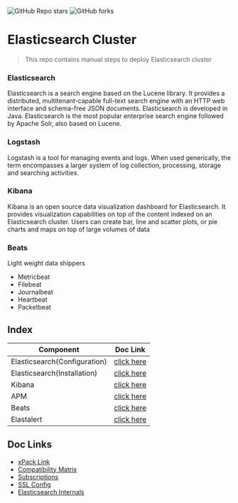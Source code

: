 ![GitHub Repo stars](https://img.shields.io/github/stars/veerendra2/elasticsearch-deploy-notes?style=plastic) ![GitHub forks](https://img.shields.io/github/forks/veerendra2/elasticsearch-deploy-notes?style=plastic)
# Elasticsearch Cluster
> This repo contains manual steps to deploy Elasticsearch cluster 
### Elasticsearch
Elasticsearch is a search engine based on the Lucene library. It provides a distributed, multitenant-capable full-text 
search engine with an HTTP web interface and schema-free JSON documents. Elasticsearch is developed in Java. Elasticsearch 
is the most popular enterprise search engine followed by Apache Solr, also based on Lucene.

### Logstash
Logstash is a tool for managing events and logs. When used generically, the term encompasses a larger system of log collection, processing, storage and searching activities.

### Kibana
Kibana is an open source data visualization dashboard for Elasticsearch. It provides visualization capabilities on top 
of the content indexed on an Elasticsearch cluster. Users can create bar, line and scatter plots, or pie charts and maps on top of large volumes of data

### Beats
Light weight data shippers
* Metricbeat
* Filebeat
* Journalbeat
* Heartbeat
* Packetbeat

## Index

| Component                    | Doc Link                         |
|------------------------------|----------------------------------|
| Elasticsearch(Configuration) | [click here](elasticsearch)            |
| Elasticsearch(Installation)  | [click here](elasticsearch/INSTALL.md) |
| Kibana                       | [click here](kibana)                   |
| APM                          | [click here](apm)                      |
| Beats                        | [click here](beats)                    |
| Elastalert                   | [click here](elastalert)               |

## Doc Links
* [xPack Link](https://www.elastic.co/guide/en/elasticsearch/reference/current/setup-xpack.html)
* [Compatibility Matrix](https://www.elastic.co/support/matrix)
* [Subscriptions](https://www.elastic.co/subscriptions)
* [SSL Config](https://www.elastic.co/guide/en/beats/metricbeat/current/configuration-ssl.html)
* [Elasticsearch Internals](https://www.elastic.co/guide/en/elasticsearch/guide/current/inside-a-shard.html)


